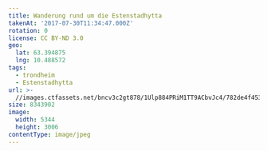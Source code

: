 ```yaml
---
title: Wanderung rund um die Estenstadhytta
takenAt: '2017-07-30T11:34:47.000Z'
rotation: 0
license: CC BY-ND 3.0
geo:
  lat: 63.394875
  lng: 10.488572
tags:
  - trondheim
  - Estenstadhytta
url: >-
  //images.ctfassets.net/bncv3c2gt878/1Ulp884PRiM1TT9ACbvJc4/782de4f45395bf39ad0de5297986b80d/wanderung-rund-um-die-estenstadhytta_36224162986_o
size: 8343902
image:
  width: 5344
  height: 3006
contentType: image/jpeg
---
```


